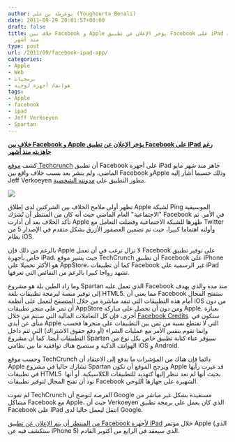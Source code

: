 ```yaml
---
author: يوغرطة بن علي (Youghourta Benali)
date: 2011-09-29 20:01:57+00:00
draft: false
title: خلاف بين Facebook و Apple يؤخر الإعلان عن تطبيق Facebook على iPad رغم جاهزيته
  منذ أشهر
type: post
url: /2011/09/facebook-ipad-app/
categories:
- Apple
- Web
- برمجيات
- هواتف/ أجهزة لوحية
tags:
- Apple
- facebook
- ipad
- Jeff Verkoeyen
- Spartan
---
```


[**خلاف بين Facebook و Apple يؤخر الإعلان عن تطبيق Facebook على iPad رغم جاهزيته منذ أشهر**](http://www.it-scoop.com/2011/09/facebook-ipad-app/)




كشف [موقع Techcrunch](http://techcrunch.com/2011/09/26/facebook-ipad-app-saga/) أن تطبيق Facebook على أجهزة iPad جاهز منذ شهر مايو الماضي، ولم ينشر بعد بسبب خلاف واقع بين Facebook وApple وذلك حسبما أشار إليه Jeff Verkoeyen مطور التطبيق على [مدونته الشخصية](http://blog.jeffverkoeyen.com/back-to-the-bay-area).




[![](http://www.it-scoop.com/wp-content/uploads/2011/09/ipad-facebook-app-log-in-screen.png)
](http://www.it-scoop.com/2011/09/facebook-ipad-app/)




تظهر أولى ملامح الخلاف بين الشركتين لدى إطلاق Apple لشبكة Ping الموسيقية "الاجتماعية" العام الماضي حيث أنه كان من المنتظر أن تُشرَك Facebook في الأمر. ثم تأكد الخلاف بعد أن أدارت Apple ظهرها للشبكة الاجتماعية وفضلت التعامل مع Twitter وأولته اهتماما كبيرا، حيث تم تضمين العصفور الأزرق بشكل متقدم في الإصدار 5 من نظام iOS.




بالرغم من ذلك فإن Apple لا تزال ترغب في أن تعمل Facebook على توفير تطبيق خاص بأجهزة iPad، حيث يشير موقع TechCrunch أن تطبيق Facebook على iPhone هو الأكثر تحميلا على AppStore، كما أن تطبيقات Facebook غير الرسمية على iPad تشهد رواجا كبيرا بالرغم من النقائص التي تعرفها.




وما زاد الطين بلة هو مشروع Spartan الذي تعمل عليه Facebook منذ مدة والذي يهدف إلى توفير منصة لبرمجة تطبيقات بلغة HTML5. مما يعني أن Facebook ستفتح المجال أمام هذه التطبيقات التي تنفد مباشرة من خلال المتصفح لتعمل على أنظمة iOS من دون أن تمر على متجر تطبيقات AppStore ومن دون أن تحصل على مباركة Apple. بعبارة أخرى، فإن كل التعاملات المالية التي ستتم من خلال [Facebook Credits](http://techcrunch.com/2011/07/26/facebook-mobile-credits/)  ستكون في منأى عن أيدي Apple التي لا تقتطع نسبة من ثمن بين التطبيقات على متجرها فحسب وإنما تقوم بنفس الأمر مع عمليات الشراء (أو دفع حقوق الاشتراك) التي تتم داخل التطبيقات أيضا. كما أن مشروع Spartan سيوفر عناء كتابة تطبيق خاص بكل نوع من الهواتف الذكية و ستصبح هناك توافقية ما بين نظامي iOS و Android.




وحسب موقع TechCrunch دائما فإن هناك من المؤشرات ما يدفع إلى الاعتقاد أن Apple تشارك حاليا في مشروع Spartan ويرجح الموقع أن تكون Apple قد غيرت رأيها في تطبيقات HTML5  بحيث أنها لم تعد تنظر إليها كتهديد للتطبيقات الكلاسيكية. أو أنها تود أن تفتح المجال لتوفير تطبيقات Facebook الشهيرة على جهازها اللوحي.




لم تفوت TechCrunch الفرصة لتوضح أن Google مستفيدة بشكل غير مباشر من مشاكل Facebook مع Apple، حيث أن Verkoeyen الذي كان يعمل على برمجة تطبيق Facebook على iPad انتقل ليعمل حاليا لدى Google.




[من المنتظر أن يتم الإعلان عن تطبيق Facebook لأجهزة iPad](http://mashable.com/2011/09/26/facebook-ipad-app-iphone-app-exclusive/) خلال مؤتمر Apple (الذي ستكشف فيه عن iPhone 5) الذي سيعقد في الرابع من أكتوبر القادم.
